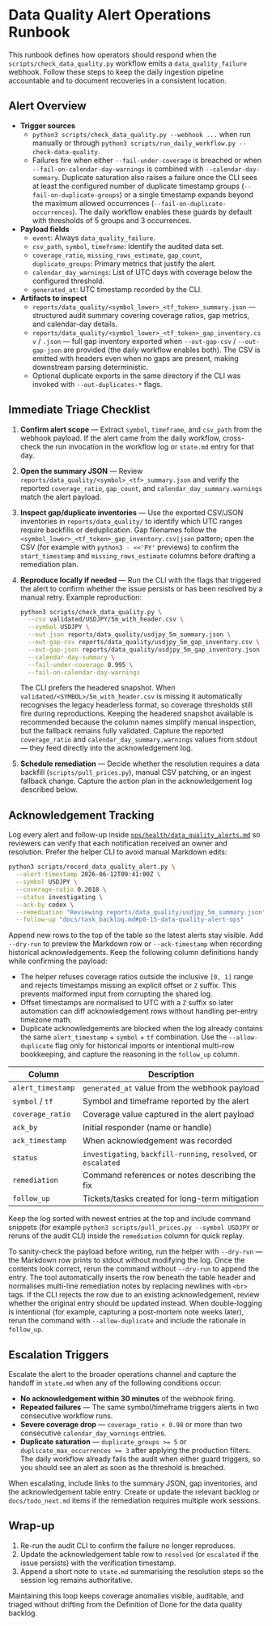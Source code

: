 # Data Quality Alert Operations Runbook

This runbook defines how operators should respond when the
`scripts/check_data_quality.py` workflow emits a
`data_quality_failure` webhook. Follow these steps to keep the daily
ingestion pipeline accountable and to document recoveries in a
consistent location.

## Alert Overview

- **Trigger sources**
  - `python3 scripts/check_data_quality.py --webhook ...` when run
    manually or through
    `python3 scripts/run_daily_workflow.py --check-data-quality`.
  - Failures fire when either `--fail-under-coverage` is breached or
    when `--fail-on-calendar-day-warnings` is combined with
    `--calendar-day-summary`. Duplicate saturation also raises a
    failure once the CLI sees at least the configured number of
    duplicate timestamp groups (`--fail-on-duplicate-groups`) or a
    single timestamp expands beyond the maximum allowed occurrences
    (`--fail-on-duplicate-occurrences`). The daily workflow enables
    these guards by default with thresholds of 5 groups and 3
    occurrences.
- **Payload fields**
  - `event`: Always `data_quality_failure`.
  - `csv_path`, `symbol`, `timeframe`: Identify the audited data set.
  - `coverage_ratio`, `missing_rows_estimate`, `gap_count`,
    `duplicate_groups`: Primary metrics that justify the alert.
  - `calendar_day_warnings`: List of UTC days with coverage below the
    configured threshold.
  - `generated_at`: UTC timestamp recorded by the CLI.
- **Artifacts to inspect**
  - `reports/data_quality/<symbol_lower>_<tf_token>_summary.json` — structured audit summary covering coverage ratios, gap metrics, and calendar-day details.
  - `reports/data_quality/<symbol_lower>_<tf_token>_gap_inventory.csv` / `.json` — full gap inventory exported when `--out-gap-csv` / `--out-gap-json` are provided (the daily workflow enables both). The CSV is emitted with headers even when no gaps are present, making downstream parsing deterministic.
  - Optional duplicate exports in the same directory if the CLI was invoked with `--out-duplicates-*` flags.

## Immediate Triage Checklist

1. **Confirm alert scope** — Extract `symbol`, `timeframe`, and
   `csv_path` from the webhook payload. If the alert came from the
   daily workflow, cross-check the run invocation in the workflow log
   or `state.md` entry for that day.
2. **Open the summary JSON** — Review
   `reports/data_quality/<symbol>_<tf>_summary.json` and verify the
   reported `coverage_ratio`, `gap_count`, and
   `calendar_day_summary.warnings` match the alert payload.
3. **Inspect gap/duplicate inventories** — Use the exported CSV/JSON
   inventories in `reports/data_quality/` to identify which UTC ranges
   require backfills or deduplication. Gap filenames follow the
   `<symbol_lower>_<tf_token>_gap_inventory.csv|json` pattern; open the
   CSV (for example with `python3 - <<'PY'` previews) to confirm the
   `start_timestamp` and `missing_rows_estimate` columns before drafting
   a remediation plan.
4. **Reproduce locally if needed** — Run the CLI with the flags that
   triggered the alert to confirm whether the issue persists or has
   been resolved by a manual retry. Example reproduction:

   ```bash
   python3 scripts/check_data_quality.py \
     --csv validated/USDJPY/5m_with_header.csv \
     --symbol USDJPY \
     --out-json reports/data_quality/usdjpy_5m_summary.json \
     --out-gap-csv reports/data_quality/usdjpy_5m_gap_inventory.csv \
     --out-gap-json reports/data_quality/usdjpy_5m_gap_inventory.json \
     --calendar-day-summary \
     --fail-under-coverage 0.995 \
     --fail-on-calendar-day-warnings
   ```

   The CLI prefers the headered snapshot. When
   `validated/<SYMBOL>/5m_with_header.csv` is missing it automatically
   recognises the legacy headerless format, so coverage thresholds still
   fire during reproductions. Keeping the headered snapshot available is
   recommended because the column names simplify manual inspection, but
   the fallback remains fully validated. Capture the reported
   `coverage_ratio` and `calendar_day_summary.warnings` values from
   stdout — they feed directly into the acknowledgement log.

5. **Schedule remediation** — Decide whether the resolution requires a
   data backfill (`scripts/pull_prices.py`), manual CSV patching, or an
   ingest fallback change. Capture the action plan in the acknowledgement
   log described below.

## Acknowledgement Tracking

Log every alert and follow-up inside
[`ops/health/data_quality_alerts.md`](../ops/health/data_quality_alerts.md)
so reviewers can verify that each notification received an owner and
resolution. Prefer the helper CLI to avoid manual Markdown edits:

```bash
python3 scripts/record_data_quality_alert.py \
  --alert-timestamp 2026-06-12T09:41:00Z \
  --symbol USDJPY \
  --coverage-ratio 0.2018 \
  --status investigating \
  --ack-by codex \
  --remediation "Reviewing reports/data_quality/usdjpy_5m_summary.json" \
  --follow-up "docs/task_backlog.md#p0-15-data-quality-alert-ops"
```

Append new rows to the top of the table so the latest alerts stay
visible. Add `--dry-run` to preview the Markdown row or `--ack-timestamp`
when recording historical acknowledgements. Keep the following column
definitions handy while confirming the payload:

- The helper refuses coverage ratios outside the inclusive `[0, 1]` range
  and rejects timestamps missing an explicit offset or `Z` suffix. This
  prevents malformed input from corrupting the shared log.
- Offset timestamps are normalised to UTC with a `Z` suffix so later
  automation can diff acknowledgement rows without handling per-entry
  timezone math.
- Duplicate acknowledgements are blocked when the log already contains the
  same `alert_timestamp` + `symbol` + `tf` combination. Use the
  `--allow-duplicate` flag only for historical imports or intentional
  multi-row bookkeeping, and capture the reasoning in the `follow_up`
  column.

| Column | Description |
| --- | --- |
| `alert_timestamp` | `generated_at` value from the webhook payload |
| `symbol` / `tf` | Symbol and timeframe reported by the alert |
| `coverage_ratio` | Coverage value captured in the alert payload |
| `ack_by` | Initial responder (name or handle) |
| `ack_timestamp` | When acknowledgement was recorded |
| `status` | `investigating`, `backfill-running`, `resolved`, or `escalated` |
| `remediation` | Command references or notes describing the fix |
| `follow_up` | Tickets/tasks created for long-term mitigation |

Keep the log sorted with newest entries at the top and include command
snippets (for example `python3 scripts/pull_prices.py --symbol USDJPY`
or reruns of the audit CLI) inside the `remediation` column for quick
replay.

To sanity-check the payload before writing, run the helper with
`--dry-run` — the Markdown row prints to stdout without modifying the log.
Once the contents look correct, rerun the command without `--dry-run` to
append the entry. The tool automatically inserts the row beneath the table
header and normalises multi-line remediation notes by replacing newlines
with `<br>` tags. If the CLI rejects the row due to an existing
acknowledgement, review whether the original entry should be updated
instead. When double-logging is intentional (for example, capturing a
post-mortem note weeks later), rerun the command with `--allow-duplicate`
and include the rationale in `follow_up`.

## Escalation Triggers

Escalate the alert to the broader operations channel and capture the
handoff in `state.md` when any of the following conditions occur:

- **No acknowledgement within 30 minutes** of the webhook firing.
- **Repeated failures** — The same symbol/timeframe triggers alerts in
  two consecutive workflow runs.
- **Severe coverage drop** — `coverage_ratio < 0.98` or more than two
  consecutive `calendar_day_warnings` entries.
- **Duplicate saturation** — `duplicate_groups >= 5` or
  `duplicate_max_occurrences >= 3` after applying the production
  filters. The daily workflow already fails the audit when either guard
  triggers, so you should see an alert as soon as the threshold is
  breached.

When escalating, include links to the summary JSON, gap inventories, and
the acknowledgement table entry. Create or update the relevant backlog
or `docs/todo_next.md` items if the remediation requires multiple work
sessions.

## Wrap-up

1. Re-run the audit CLI to confirm the failure no longer reproduces.
2. Update the acknowledgement table row to `resolved` (or `escalated` if
   the issue persists) with the verification timestamp.
3. Append a short note to `state.md` summarising the resolution steps so
   the session log remains authoritative.

Maintaining this loop keeps coverage anomalies visible, auditable, and
triaged without drifting from the Definition of Done for the data
quality backlog.
